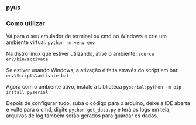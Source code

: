 ### pyus

### Como utilizar

Vá para o seu emulador de terminal ou cmd no Windows e crie um ambiente virtual:
`python -m venv env`


Na distro linux que estiver utilzando, ative o ambiente:
`source env/bin/activate`

Se estiver usando Windows, a ativação é feita através do script em bat:
`env\Scripts\activate.bat`

Agora com o ambiente ativo, instale a biblioteca `pyserial`:
`python -m pip install pyserial`

Depois de configurar tudo, suba o código para o arduino, deixe a IDE aberta e volte
para o cmd, digite `python get_data.py` e terá os logs em tela, arquivos de log também
serão gerados para guardar os dados.
